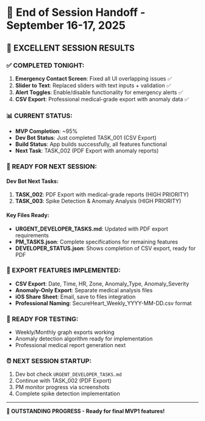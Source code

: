 # 🌙 End of Session Handoff - September 16-17, 2025

## 🎉 **EXCELLENT SESSION RESULTS**

### **✅ COMPLETED TONIGHT:**
1. **Emergency Contact Screen**: Fixed all UI overlapping issues ✅
2. **Slider to Text**: Replaced sliders with text inputs + validation ✅
3. **Alert Toggles**: Enable/disable functionality for emergency alerts ✅
4. **CSV Export**: Professional medical-grade export with anomaly data ✅

### **📊 CURRENT STATUS:**
- **MVP Completion**: ~95%
- **Dev Bot Status**: Just completed TASK_001 (CSV Export)
- **Build Status**: App builds successfully, all features functional
- **Next Task**: TASK_002 (PDF Export with anomaly reports)

### **🚀 READY FOR NEXT SESSION:**

#### **Dev Bot Next Tasks:**
1. **TASK_002**: PDF Export with medical-grade reports (HIGH PRIORITY)
2. **TASK_003**: Spike Detection & Anomaly Analysis (HIGH PRIORITY)

#### **Key Files Ready:**
- **URGENT_DEVELOPER_TASKS.md**: Updated with PDF export requirements
- **PM_TASKS.json**: Complete specifications for remaining features
- **DEVELOPER_STATUS.json**: Shows completion of CSV export, ready for PDF

### **🏥 EXPORT FEATURES IMPLEMENTED:**
- **CSV Export**: Date, Time, HR, Zone, Anomaly_Type, Anomaly_Severity
- **Anomaly-Only Export**: Separate medical analysis files
- **iOS Share Sheet**: Email, save to files integration
- **Professional Naming**: SecureHeart_Weekly_YYYY-MM-DD.csv format

### **📱 READY FOR TESTING:**
- Weekly/Monthly graph exports working
- Anomaly detection algorithm ready for implementation
- Professional medical report generation next

### **⏰ NEXT SESSION STARTUP:**
1. Dev bot check `URGENT_DEVELOPER_TASKS.md`
2. Continue with TASK_002 (PDF Export)
3. PM monitor progress via screenshots
4. Complete spike detection implementation

---

**🌟 OUTSTANDING PROGRESS - Ready for final MVP1 features!**